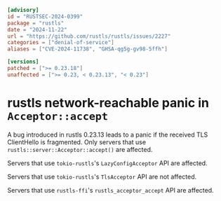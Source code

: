 ```toml
[advisory]
id = "RUSTSEC-2024-0399"
package = "rustls"
date = "2024-11-22"
url = "https://github.com/rustls/rustls/issues/2227"
categories = ["denial-of-service"]
aliases = ["CVE-2024-11738", "GHSA-qg5g-gv98-5ffh"]

[versions]
patched = [">= 0.23.18"]
unaffected = [">= 0.23, < 0.23.13", "< 0.23"]
```

# rustls network-reachable panic in `Acceptor::accept`

A bug introduced in rustls 0.23.13 leads to a panic if the received
TLS ClientHello is fragmented.  Only servers that use
`rustls::server::Acceptor::accept()` are affected.

Servers that use `tokio-rustls`'s `LazyConfigAcceptor` API are affected.

Servers that use `tokio-rustls`'s `TlsAcceptor` API are not affected.

Servers that use `rustls-ffi`'s `rustls_acceptor_accept` API are affected.
